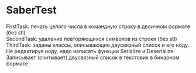 # SaberTest
FirstTask: печать целого числа в командную строку в двоичном формате (без stl)  
SecondTask: удаление повторяющихся символов из строки (без stl)  
ThirdTask: заданы классы, описывающие двусвязный список и его ноду. Не редактируя ноду, надо написать функции Serialize и Deserialize. Записывает (считывает) двусвязный список в текстовик в бинарном формате
